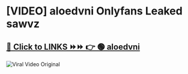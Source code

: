 
 # [VIDEO] aloedvni Onlyfans Leaked sawvz

## <h2><a href="https://clipsfans.com/aloedvni&ref=git">🔗 Click to LINKS ⏩⏩ 👉 🟢 aloedvni </a></h2>

<a href="https://clipsfans.com/aloedvni&ref=git" rel="nofollow" data-target="animated-image.originalLink"><img src="https://i.ibb.co.com/xMMVF88/686577567.gif" alt="Viral Video Original" style="max-width: 100%; display: inline-block;" data-target="animated-image.originalImage"></a>

